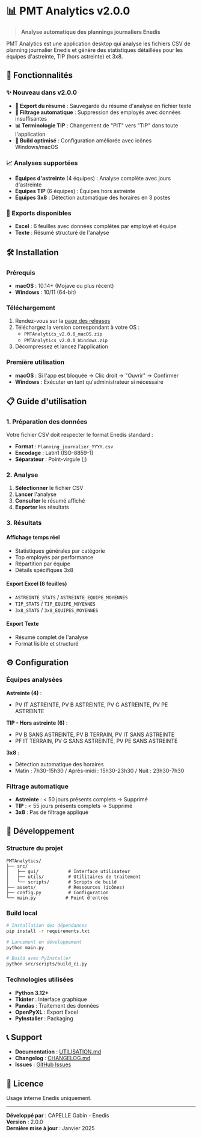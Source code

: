 # 📊 PMT Analytics v2.0.0

> **Analyse automatique des plannings journaliers Enedis**

PMT Analytics est une application desktop qui analyse les fichiers CSV de planning journalier Enedis et génère des statistiques détaillées pour les équipes d'astreinte, TIP (hors astreinte) et 3x8.

## 🚀 Fonctionnalités

### ✨ Nouveau dans v2.0.0

- **📄 Export du résumé** : Sauvegarde du résumé d'analyse en fichier texte
- **🔧 Filtrage automatique** : Suppression des employés avec données insuffisantes
- **📊 Terminologie TIP** : Changement de "PIT" vers "TIP" dans toute l'application
- **🔨 Build optimisé** : Configuration améliorée avec icônes Windows/macOS

### 📈 Analyses supportées

- **Équipes d'astreinte** (4 équipes) : Analyse complète avec jours d'astreinte
- **Équipes TIP** (6 équipes) : Équipes hors astreinte
- **Équipes 3x8** : Détection automatique des horaires en 3 postes

### 💾 Exports disponibles

- **Excel** : 6 feuilles avec données complètes par employé et équipe
- **Texte** : Résumé structuré de l'analyse

## 🛠️ Installation

### Prérequis

- **macOS** : 10.14+ (Mojave ou plus récent)
- **Windows** : 10/11 (64-bit)

### Téléchargement

1. Rendez-vous sur la [page des releases](https://github.com/CapelleGab/ENEDIS-charge-pmt/releases)
2. Téléchargez la version correspondant à votre OS :
   - `PMTAnalytics_v2.0.0_macOS.zip`
   - `PMTAnalytics_v2.0.0_Windows.zip`
3. Décompressez et lancez l'application

### Première utilisation

- **macOS** : Si l'app est bloquée → Clic droit → "Ouvrir" → Confirmer
- **Windows** : Exécuter en tant qu'administrateur si nécessaire

## 📋 Guide d'utilisation

### 1. Préparation des données

Votre fichier CSV doit respecter le format Enedis standard :

- **Format** : `Planning_journalier_YYYY.csv`
- **Encodage** : Latin1 (ISO-8859-1)
- **Séparateur** : Point-virgule (;)

### 2. Analyse

1. **Sélectionner** le fichier CSV
2. **Lancer** l'analyse
3. **Consulter** le résumé affiché
4. **Exporter** les résultats

### 3. Résultats

#### Affichage temps réel

- Statistiques générales par catégorie
- Top employés par performance
- Répartition par équipe
- Détails spécifiques 3x8

#### Export Excel (6 feuilles)

- `ASTREINTE_STATS` / `ASTREINTE_EQUIPE_MOYENNES`
- `TIP_STATS` / `TIP_EQUIPE_MOYENNES`
- `3x8_STATS` / `3x8_EQUIPES_MOYENNES`

#### Export Texte

- Résumé complet de l'analyse
- Format lisible et structuré

## ⚙️ Configuration

### Équipes analysées

**Astreinte (4)** :

- PV IT ASTREINTE, PV B ASTREINTE, PV G ASTREINTE, PV PE ASTREINTE

**TIP - Hors astreinte (6)** :

- PV B SANS ASTREINTE, PV B TERRAIN, PV IT SANS ASTREINTE
- PF IT TERRAIN, PV G SANS ASTREINTE, PV PE SANS ASTREINTE

**3x8** :

- Détection automatique des horaires
- Matin : 7h30-15h30 / Après-midi : 15h30-23h30 / Nuit : 23h30-7h30

### Filtrage automatique

- **Astreinte** : < 50 jours présents complets → Supprimé
- **TIP** : < 55 jours présents complets → Supprimé
- **3x8** : Pas de filtrage appliqué

## 🔧 Développement

### Structure du projet

```
PMTAnalytics/
├── src/
│   ├── gui/           # Interface utilisateur
│   ├── utils/         # Utilitaires de traitement
│   └── scripts/       # Scripts de build
├── assets/            # Ressources (icônes)
├── config.py          # Configuration
└── main.py           # Point d'entrée
```

### Build local

```bash
# Installation des dépendances
pip install -r requirements.txt

# Lancement en développement
python main.py

# Build avec PyInstaller
python src/scripts/build_ci.py
```

### Technologies utilisées

- **Python 3.12+**
- **Tkinter** : Interface graphique
- **Pandas** : Traitement des données
- **OpenPyXL** : Export Excel
- **PyInstaller** : Packaging

## 📞 Support

- **Documentation** : [UTILISATION.md](UTILISATION.md)
- **Changelog** : [CHANGELOG.md](CHANGELOG.md)
- **Issues** : [GitHub Issues](https://github.com/CapelleGab/ENEDIS-charge-pmt/issues)

## 📄 Licence

Usage interne Enedis uniquement.

---

**Développé par** : CAPELLE Gabin - Enedis  
**Version** : 2.0.0  
**Dernière mise à jour** : Janvier 2025
